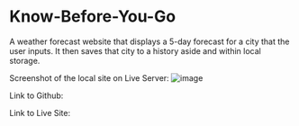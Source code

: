 # Know-Before-You-Go
A weather forecast website that displays a 5-day forecast for a city that the user inputs. It then saves that city to a history aside and within local storage.

Screenshot of the local site on Live Server:
![image](https://github.com/anplace/Know-Before-You-Go/assets/144726483/f87d1cec-0a1c-4efe-b2b5-935954921367)

Link to Github:


Link to Live Site:

